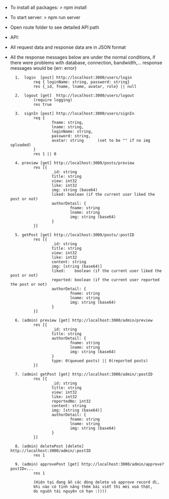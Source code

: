 
* To install all packages: > npm install

* To start server:         > npm run server

* Open route folder to see detailed API path

* API: 
- All request data and response data are in JSON format
- All the response messages below are under the normal conditions, if there were problems with database, connection, bandwidth,... response messages would be {err: error}

        1.  login  [post] http://localhost:3000/users/login
                req { loginName: string, password: string}  
                res {_id, fname, lname, avatar, role} || null           

        2.  logout [get]  http://localhost:3000/users/logout  
                (require logging)
                res true

        3.  signIn [post] http://localhost:3000/users/signIn
                req {
                        fname: string,
                        lname: string,
                        loginName: string, 
                        password: string,
                        avatar: string      (set to be "" if no img uploaded)
                }  
                res 1 || 0

        4. preview [get] http://localhost:3000/posts/preview
                res [{
                        _id: string
                        title: string
                        view: int32
                        like: int32
                        img: string (base64)
                        liked: boolean (if the current user liked the post or not)
                        authorDetail: {
                                fname: string
                                lname: string
                                img: string (base64)
                        }
                }]

        5. getPost [get] http://localhost:3000/posts/:postID
                res [{
                        _id: string
                        title: string
                        view: int32
                        like: int32
                        content: string
                        img: [string (base64)]
                        liked:    boolean (if the current user liked the post or not)
                        reported: boolean (if the current user reported the post or not)
                        authorDetail: {
                                fname: string
                                lname: string
                                img: string (base64)
                        }
                }]
        
        6. (admin) preview [get] http://localhost:3000/admin/preview
                res [{
                        _id: string
                        title: string
                        authorDetail: {
                                fname: string
                                lname: string
                                img: string (base64)
                        }
                        type: 0(queued posts) || 0(reported posts)
                }]

        7. (admin) getPost [get] http://localhost:3000/admin/:postID
                res [{
                        _id: string
                        title: string
                        view: int32
                        like: int32
                        reportedNo: int32
                        content: string
                        img: [string (base64)]
                        authorDetail: {
                                fname: string
                                lname: string
                                img: string (base64)
                        }
                }]

        8. (admin) deletePost [delete] http://localhost:3000/admin/:postID
                res 1

        9. (admin) approvePost [get] http://localhost:3000/admin/approve?postID=...
                res 1

                (Hiện tại đang ẩn các dòng delete và approve record đi,
                khi nào có tính năng thêm bài viết thì mới xoá thật,
                do nguồn tài nguyên có hạn :))))

